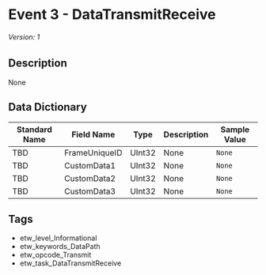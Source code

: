 # Event 3 - DataTransmitReceive
###### Version: 1

## Description
None

## Data Dictionary
|Standard Name|Field Name|Type|Description|Sample Value|
|---|---|---|---|---|
|TBD|FrameUniqueID|UInt32|None|`None`|
|TBD|CustomData1|UInt32|None|`None`|
|TBD|CustomData2|UInt32|None|`None`|
|TBD|CustomData3|UInt32|None|`None`|

## Tags
* etw_level_Informational
* etw_keywords_DataPath
* etw_opcode_Transmit
* etw_task_DataTransmitReceive